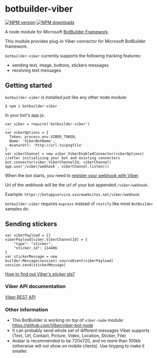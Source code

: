 botbuilder-viber
=======
<span class="badge-npmversion"><a href="https://npmjs.org/package/botbuilder-viber" title="View this project on NPM"><img src="https://img.shields.io/npm/v/botbuilder-viber.svg" alt="NPM version" /></a></span>
<span class="badge-npmdownloads"><a href="https://npmjs.org/package/botbuilder-viber" title="View this project on NPM"><img src="https://img.shields.io/npm/dm/botbuilder-viber.svg" alt="NPM downloads" /></a></span>

A node module for Microsoft [BotBuilder Framework](https://github.com/Microsoft/BotBuilder).

This module provides plug-in Viber connector for Microsoft BotBuilder framework. 

`botbuilder-viber` currently supports the following tracking features:

* sending text, image, buttons, stickers messages
* receiving text messages

## Getting started

`botbuilder-viber` is installed just like any other node module:

```
$ npm i botbuilder-viber
```
In your bot's app.js:
```
var viber = require('botbuilder-viber')
...
var viberOptions = {
  Token: process.env.VIBER_TOKEN,
  Name: 'ViberBotName',  
  AvatarUrl: 'http://url.to/pngfile'
}
var viberChannel = new viber.ViberEnabledConnector(viberOptions)
//after initialising your bot and existing connectors 
bot.connector(viber.ViberChannelId, viberChannel)
app.use('/viber/webhook', viberChannel.listen())
```

When the bot starts, you need to [register your webhook with Viber](https://developers.viber.com/api/rest-bot-api/index.html#webhooks).

Url of the webhook will be the url of your bot appended `/viber/webhook`.

Example: `https://botappservice.azurewebsites.net/viber/webhook`

`botbuilder-viber` requires `express` instead of `restify` like most `BotBuilder` samples do.

## Sending stickers
```
var viberPayload = {}
viberPayload[viber.ViberChannelId] = {
    "type": "sticker",
    "sticker_id": 114406
}
var stickerMessage = new builder.Message(session).sourceEvent(viberPayload)
session.send(stickerMessage)
```
[How to find out Viber's sticker ids?](https://developers.viber.com/tools/sticker-ids/index.html)


### Viber API documentation
[Viber REST API](https://developers.viber.com/api/rest-bot-api/index.html)

### Other information
* This BotBuilder is working on top of `viber-node` module: https://github.com/Viber/viber-bot-node
* It can probably send whole set of different messages Viber supports (Text, Url, Contact, Picture, Video, Location, Sticker, File) 
* Avatar is recommended to be 720x720, and no more than 100kb (otherwise will not show on mobile clients). Use tinypng to make it smaller.